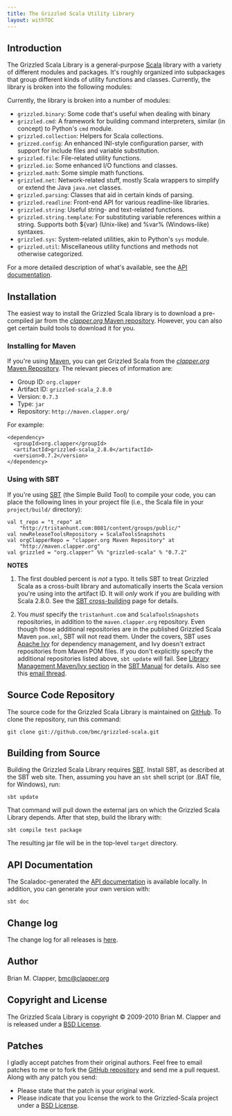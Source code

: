 ```yaml
---
title: The Grizzled Scala Utility Library
layout: withTOC
---
```


## Introduction

The Grizzled Scala Library is a general-purpose [Scala][] library with a
variety of different modules and packages. It's roughly organized into
subpackages that group different kinds of utility functions and classes.
Currently, the library is broken into the following modules:

Currently, the library is broken into a number of modules:

* `grizzled.binary`: Some code that's useful when dealing with binary
* `grizzled.cmd`: A framework for building command interpreters, similar (in
  concept) to Python's `cmd` module.
* `grizzled.collection`: Helpers for Scala collections.
* `grizzed.config`: An enhanced INI-style configuration parser, with
  support for include files and variable substitution.
* `grizzled.file`: File-related utility functions.
* `grizzled.io`: Some enhanced I/O functions and classes.
* `grizzled.math`: Some simple math functions.
* `grizzled.net`: Network-related stuff, mostly Scala wrappers to simplify or
  extend the Java `java.net` classes.
* `grizzled.parsing`: Classes that aid in certain kinds of parsing.
* `grizzled.readline`: Front-end API for various readline-like libraries.
* `grizzled.string`: Useful string- and text-related functions.
* `grizzled.string.template`: For substituting variable references within a
  string. Supports both ${var} (Unix-like) and %var% (Windows-like) syntaxes.
* `grizzled.sys`: System-related utilities, akin to Python's `sys` module.
* `grizzled.util`: Miscellaneous utility functions and methods not otherwise
  categorized.

For a more detailed description of what's available, see the
[API documentation][].

## Installation

The easiest way to install the Grizzled Scala library is to download a
pre-compiled jar from the [*clapper.org* Maven repository][]. However, you
can also get certain build tools to download it for you.

### Installing for Maven

If you're using [Maven][], you can get Grizzled Scala from the
[*clapper.org* Maven Repository][]. The relevant pieces of information are:

* Group ID: `org.clapper`
* Artifact ID: `grizzled-scala_2.8.0`
* Version: `0.7.3`
* Type: `jar`
* Repository: `http://maven.clapper.org/`

For example:

    <dependency>
      <groupId>org.clapper</groupId>
      <artifactId>grizzled-scala_2.8.0</artifactId>
      <version>0.7.2</version>
    </dependency>

### Using with SBT

If you're using [SBT][] (the Simple Build Tool) to compile your code, you
can place the following lines in your project file (i.e., the Scala file in
your `project/build/` directory):

    val t_repo = "t_repo" at
        "http://tristanhunt.com:8081/content/groups/public/"
    val newReleaseToolsRepository = ScalaToolsSnapshots
    val orgClapperRepo = "clapper.org Maven Repository" at
        "http://maven.clapper.org"
    val grizzled = "org.clapper" %% "grizzled-scala" % "0.7.2"

**NOTES**

1. The first doubled percent is *not* a typo. It tells SBT to treat
   Grizzled Scala as a cross-built library and automatically inserts the
   Scala version you're using into the artifact ID. It will *only* work if
   you are building with Scala 2.8.0. See the [SBT cross-building][] page
   for details.
   
2. You *must* specify the `tristanhunt.com` and `ScalaToolsSnapshots`
   repositories, in addition to the `maven.clapper.org` repository. Even
   though those additional repositories are in the published Grizzled Scala
   Maven `pom.xml`, SBT will not read them. Under the covers, SBT uses
   [Apache Ivy][] for dependency management, and Ivy doesn't extract
   repositories from Maven POM files. If you don't explicitly specify the
   additional repositories listed above, `sbt update` will fail. See
   [Library Management Maven/Ivy section][] in the [SBT Manual][] for details.
   Also see this [email thread][SBT-repo-email-thread].

## Source Code Repository

The source code for the Grizzled Scala Library is maintained on [GitHub][].
To clone the repository, run this command:

    git clone git://github.com/bmc/grizzled-scala.git

## Building from Source

Building the Grizzled Scala Library requires [SBT][]. Install SBT, as
described at the SBT web site. Then, assuming you have an `sbt` shell script
(or .BAT file, for Windows), run:

    sbt update

That command will pull down the external jars on which the Grizzled Scala
Library depends. After that step, build the library with:

    sbt compile test package

The resulting jar file will be in the top-level `target` directory.

## API Documentation

The Scaladoc-generated the [API documentation][] is available locally.
In addition, you can generate your own version with:

    sbt doc

## Change log

The change log for all releases is [here][changelog].

## Author

Brian M. Clapper, [bmc@clapper.org][]

## Copyright and License

The Grizzled Scala Library is copyright &copy; 2009-2010 Brian M. Clapper
and is released under a [BSD License][].

## Patches

I gladly accept patches from their original authors. Feel free to email
patches to me or to fork the [GitHub repository][] and send me a pull
request. Along with any patch you send:

* Please state that the patch is your original work.
* Please indicate that you license the work to the Grizzled-Scala project
  under a [BSD License][].

[BSD License]: license.html
[Scala]: http://www.scala-lang.org/
[API Documentation]: api/
[GitHub repository]: http://github.com/bmc/grizzled-scala
[GitHub]: http://github.com/bmc/
[downloads area]: http://github.com/bmc/grizzled-scala/downloads
[*clapper.org* Maven repository]: http://maven.clapper.org/org/clapper/
[Maven]: http://maven.apache.org/
[SBT]: http://code.google.com/p/simple-build-tool
[bmc@clapper.org]: mailto:bmc@clapper.org
[changelog]: CHANGELOG.html
[SBT cross-building]: http://code.google.com/p/simple-build-tool/wiki/CrossBuild
[Apache Ivy]: http://ant.apache.org/ivy/
[Library Management Maven/Ivy section]: http://code.google.com/p/simple-build-tool/wiki/LibraryManagement#Maven/Ivy
[SBT Manual]: http://code.google.com/p/simple-build-tool/wiki/DocumentationHome
[SBT-repo-email-thread]: http://groups.google.com/group/simple-build-tool/browse_thread/thread/470bba921252a167
